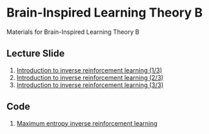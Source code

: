 # Brain-Inspired Learning Theory B
Materials for Brain-Inspired Learning Theory B

## Lecture Slide
1. [Introduction to inverse reinforcement learning (1/3)](https://github.com/uchibe/BILT-B/blob/main/slides/kyutech20240205-1.pdf)
2. [Introduction to inverse reinforcement learning (2/3)](https://github.com/uchibe/BILT-B/blob/main/slides/kyutech20240205-2.pdf)
3. [Introduction to inverse reinforcement learning (3/3)](https://github.com/uchibe/BILT-B/blob/main/slides/kyutech20240205-3.pdf)

## Code
1. [Maximum entropy inverse reinforcement learning](https://colab.research.google.com/github/uchibe/BILT-B/blob/main/notebooks/MaxEntIRL.ipynb)
